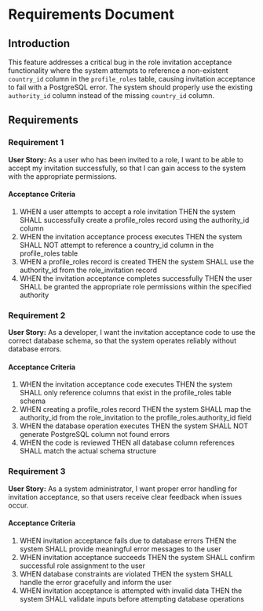 # Requirements Document

## Introduction

This feature addresses a critical bug in the role invitation acceptance functionality where the system attempts to reference a non-existent `country_id` column in the `profile_roles` table, causing invitation acceptance to fail with a PostgreSQL error. The system should properly use the existing `authority_id` column instead of the missing `country_id` column.

## Requirements

### Requirement 1

**User Story:** As a user who has been invited to a role, I want to be able to accept my invitation successfully, so that I can gain access to the system with the appropriate permissions.

#### Acceptance Criteria

1. WHEN a user attempts to accept a role invitation THEN the system SHALL successfully create a profile_roles record using the authority_id column
2. WHEN the invitation acceptance process executes THEN the system SHALL NOT attempt to reference a country_id column in the profile_roles table
3. WHEN a profile_roles record is created THEN the system SHALL use the authority_id from the role_invitation record
4. WHEN the invitation acceptance completes successfully THEN the user SHALL be granted the appropriate role permissions within the specified authority

### Requirement 2

**User Story:** As a developer, I want the invitation acceptance code to use the correct database schema, so that the system operates reliably without database errors.

#### Acceptance Criteria

1. WHEN the invitation acceptance code executes THEN the system SHALL only reference columns that exist in the profile_roles table schema
2. WHEN creating a profile_roles record THEN the system SHALL map the authority_id from the role_invitation to the profile_roles.authority_id field
3. WHEN the database operation executes THEN the system SHALL NOT generate PostgreSQL column not found errors
4. WHEN the code is reviewed THEN all database column references SHALL match the actual schema structure

### Requirement 3

**User Story:** As a system administrator, I want proper error handling for invitation acceptance, so that users receive clear feedback when issues occur.

#### Acceptance Criteria

1. WHEN invitation acceptance fails due to database errors THEN the system SHALL provide meaningful error messages to the user
2. WHEN invitation acceptance succeeds THEN the system SHALL confirm successful role assignment to the user
3. WHEN database constraints are violated THEN the system SHALL handle the error gracefully and inform the user
4. WHEN invitation acceptance is attempted with invalid data THEN the system SHALL validate inputs before attempting database operations